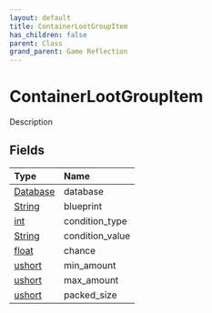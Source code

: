 ```yaml
---
layout: default
title: ContainerLootGroupItem
has_children: false
parent: Class
grand_parent: Game Reflection
---
```

# ContainerLootGroupItem
Description 

## Fields

| Type | Name |
|:----------|:--------------|
| [Database](/riftbreaker-wiki/docs/game-reflection/components/database/) | database |
| [String](/riftbreaker-wiki/docs/game-reflection/components/string/) | blueprint |
| [int](/riftbreaker-wiki/docs/game-reflection/enums/int/) | condition_type |
| [String](/riftbreaker-wiki/docs/game-reflection/components/string/) | condition_value |
| [float](/riftbreaker-wiki/docs/game-reflection/components/float/) | chance |
| [ushort](/riftbreaker-wiki/docs/game-reflection/enums/ushort/) | min_amount |
| [ushort](/riftbreaker-wiki/docs/game-reflection/enums/ushort/) | max_amount |
| [ushort](/riftbreaker-wiki/docs/game-reflection/enums/ushort/) | packed_size |

